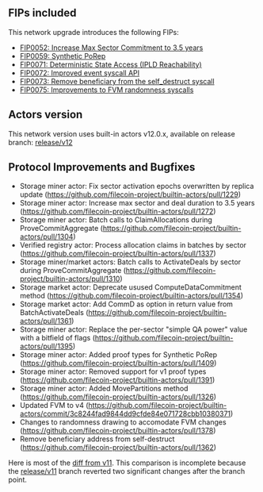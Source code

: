 ## FIPs included

This network upgrade introduces the following FIPs:

- [FIP0052: Increase Max Sector Commitment to 3.5 years](https://github.com/filecoin-project/FIPs/blob/master/FIPS/fip-0052.md)
- [FIP0059: Synthetic PoRep](https://github.com/filecoin-project/FIPs/blob/master/FIPS/fip-0059.md)
- [FIP0071: Deterministic State Access (IPLD Reachability)](https://github.com/filecoin-project/FIPs/blob/master/FIPS/fip-0071.md)
- [FIP0072: Improved event syscall API](https://github.com/filecoin-project/FIPs/blob/master/FIPS/fip-0072.md) 
- [FIP0073: Remove beneficiary from the self_destruct syscall](https://github.com/filecoin-project/FIPs/blob/master/FIPS/fip-0073.md)
- [FIP0075: Improvements to FVM randomness syscalls](https://github.com/filecoin-project/FIPs/blob/master/FIPS/fip-0075.md)


## Actors version

This network version uses built-in actors v12.0.x,
available on release branch: [release/v12](https://github.com/filecoin-project/builtin-actors/tree/release/v12)


## Protocol Improvements and Bugfixes

- Storage miner actor: Fix sector activation epochs overwritten by replica update (https://github.com/filecoin-project/builtin-actors/pull/1229)
- Storage miner actor: Increase max sector and deal duration to 3.5 years (https://github.com/filecoin-project/builtin-actors/pull/1272)
- Storage miner actor: Batch calls to ClaimAllocations during ProveCommitAggregate (https://github.com/filecoin-project/builtin-actors/pull/1304)
- Verified registry actor: Process allocation claims in batches by sector (https://github.com/filecoin-project/builtin-actors/pull/1337)
- Storage miner/market actors: Batch calls to ActivateDeals by sector during ProveCommitAggregate (https://github.com/filecoin-project/builtin-actors/pull/1310)
- Storage market actor: Deprecate usused ComputeDataCommitment method (https://github.com/filecoin-project/builtin-actors/pull/1354)
- Storage market actor: Add CommD as option in return value from BatchActivateDeals (https://github.com/filecoin-project/builtin-actors/pull/1361)
- Storage miner actor: Replace the per-sector "simple QA power" value with a bitfield of flags (https://github.com/filecoin-project/builtin-actors/pull/1395)
- Storage miner actor: Added proof types for Synthetic PoRep (https://github.com/filecoin-project/builtin-actors/pull/1409)
- Storage miner actor: Removed support for v1 proof types (https://github.com/filecoin-project/builtin-actors/pull/1391)
- Storage miner actor: Added MovePartitions method (https://github.com/filecoin-project/builtin-actors/pull/1326)
- Updated FVM to v4 (https://github.com/filecoin-project/builtin-actors/commit/3c8244fad9844dd9cfde84e071728cbb10380371)
- Changes to randomness drawing to accomodate FVM changes (https://github.com/filecoin-project/builtin-actors/pull/1378)
- Remove beneficiary address from self-destruct (https://github.com/filecoin-project/builtin-actors/pull/1362)

Here is most of the [diff from v11](https://github.com/filecoin-project/builtin-actors/compare/release/v11...release/v12).
This comparison is incomplete because the [release/v11](https://github.com/filecoin-project/builtin-actors/commits/release/v11) branch reverted two significant changes after the branch point.
